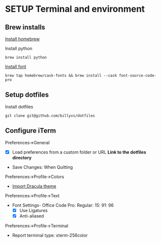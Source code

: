 # SETUP Terminal and environment

## Brew installs
[Install homebrew](https://brew.sh/)

Install python
```
brew install python
```

[Install font](https://github.com/sb2nov/mac-setup/issues/218#issuecomment-768923328)
```
brew tap homebrew/cask-fonts && brew install --cask font-source-code-pro
```

## Setup dotfiles

Install dotfiles
```
git clone git@github.com/billyxs/dotfiles
```

## Configure iTerm
Preferences->General
- [x] Load preferences from a custom folder or URL
**Link to the dotfiles directory**
- Save Changes: When Quitting

Preferences->Profile->Colors
- [Import Dracula theme](https://draculatheme.com/iterm)

Preferences->Profile->Text
- Font Settings- Office Code Pro: Regular: 15: 91: 96
  - [x] Use Ligatures
  - [x] Anti-aliased

Preferences->Profile->Terminal
- Report terminal type: xterm-256color
